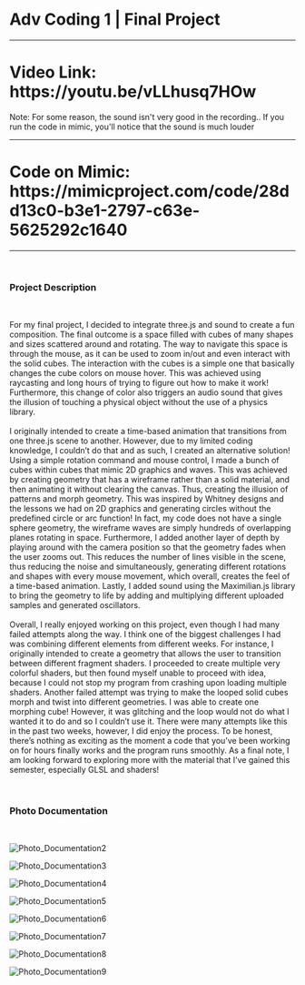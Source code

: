 <h1>Adv Coding 1 | Final Project</h1>
<hr>

<h1>Video Link: https://youtu.be/vLLhusq7HOw</h1>
Note: For some reason, the sound isn't very good in the recording.. If you run the code in mimic, you'll notice that the sound is much louder
<hr>

<h1>Code on Mimic: https://mimicproject.com/code/28dd13c0-b3e1-2797-c63e-5625292c1640</h1><hr>
<br>

<h3>Project Description</h3>
<br>

For my final project, I decided to integrate three.js and sound to create a fun composition. The final outcome is a space filled with cubes of many shapes and sizes scattered around and rotating. The way to navigate this space is through the mouse, as it can be used to zoom in/out and even interact with the solid cubes. The interaction with the cubes is a simple one that basically changes the cube colors on mouse hover. This was achieved using raycasting and long hours of trying to figure out how to make it work! Furthermore, this change of color also triggers an audio sound that gives the illusion of touching a physical object without the use of a physics library. 
<br><br>
I originally intended to create a time-based animation that transitions from one three.js scene to another. However, due to my limited coding knowledge, I couldn’t do that and as such, I created an alternative solution! Using a simple rotation command and mouse control, I made a bunch of cubes within cubes that mimic 2D graphics and waves. This was achieved by creating geometry that has a wireframe rather than a solid material, and then animating it without clearing the canvas. Thus, creating the illusion of patterns and morph geometry. This was inspired by Whitney designs and the lessons we had on 2D graphics and generating circles without the predefined circle or arc function! In fact, my code does not have a single sphere geometry, the wireframe waves are simply hundreds of overlapping planes rotating in space. Furthermore, I added another layer of depth by playing around with the camera position so that the geometry fades when the user zooms out. This reduces the number of lines visible in the scene, thus reducing the noise and simultaneously, generating different rotations and shapes with every mouse movement, which overall, creates the feel of a time-based animation. Lastly, I added sound using the Maximilian.js library to bring the geometry to life by adding and multiplying different uploaded samples and generated oscillators. 
<br><br>
Overall, I really enjoyed working on this project, even though I had many failed attempts along the way. I think one of the biggest challenges I had was combining different elements from different weeks. For instance, I originally intended to create a geometry that allows the user to transition between different fragment shaders. I proceeded to create multiple very colorful shaders, but then found myself unable to proceed with idea, because I could not stop my program from crashing upon loading multiple shaders. Another failed attempt was trying to make the looped solid cubes morph and twist into different geometries. I was able to create one morphing cube! However, it was glitching and the loop would not do what I wanted it to do and so I couldn’t use it. There were many attempts like this in the past two weeks, however, I did enjoy the process. To be honest, there’s nothing as exciting as the moment a code that you’ve been working on for hours finally works and the program runs smoothly. As a final note, I am looking forward to exploring more with the material that I’ve gained this semester, especially GLSL and shaders!


<br>
<h3>Photo Documentation</h3>
<br>

![Photo_Documentation2](https://user-images.githubusercontent.com/92052904/144649889-3f5fc052-2a81-4995-b34b-f029e5c649de.jpg)

![Photo_Documentation3](https://user-images.githubusercontent.com/92052904/144649908-b72ed711-c4ab-4392-8617-f6f8dcb8cf13.jpg)

![Photo_Documentation4](https://user-images.githubusercontent.com/92052904/144649914-90937663-8ec0-4829-a20a-223bf8d37811.jpg)

![Photo_Documentation5](https://user-images.githubusercontent.com/92052904/144649916-3a3edc39-59cd-41db-a420-5175eff25971.jpg)

![Photo_Documentation6](https://user-images.githubusercontent.com/92052904/144649920-19a532b7-fe82-4396-aa00-8d26bff15142.jpg)

![Photo_Documentation7](https://user-images.githubusercontent.com/92052904/144649925-27511bd7-df24-40e8-b8c4-3d5426935eea.jpg)

![Photo_Documentation8](https://user-images.githubusercontent.com/92052904/144649929-78214e51-8762-4acd-999d-b55bde798ce4.jpg)

![Photo_Documentation9](https://user-images.githubusercontent.com/92052904/144649932-a756e776-05df-4ea6-a789-0efa16e99266.jpg)
